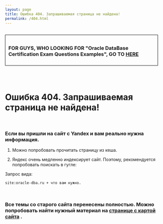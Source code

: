 ```yaml
---
layout: page
title: Ошибка 404. Запрашиваемая страница не найдена!
permalink: /404.html
---
```


<br/>

<div style="padding:10px; border:thin solid black;">

<h3>FOR GUYS, WHO LOOKING FOR "Oracle DataBase Certification Exam Questions Examples", GO TO <a href="http://oracledba.net/database/certification/examples/">HERE</a></h3>

</div>

<br/><br/>

# Ошибка 404. Запрашиваемая страница не найдена!


<br/>

### Если вы пришли на сайт с Yandex и вам реально нужна информация.

1) Можно попробовать прочитать страницу из кеша.

2) Яндекс очень медленно индексирует сайт. Поэтому, рекомендуется попробовать поискать в гугле:  

Запрос вида:

    site:oracle-dba.ru + что вам нужно.


<br/>

### Все темы со старого сайта перенесены полностью. Можно попробовать найти нужный материал на <a href="/sitemap/">странице с картой сайта</a> .
